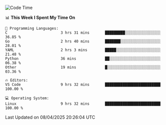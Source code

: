 
<!--START_SECTION:waka-->
![Code Time](http://img.shields.io/badge/Code%20Time-748%20hrs%2044%20mins-blue)

📊 **This Week I Spent My Time On** 

```text
💬 Programming Languages: 
C                        3 hrs 31 mins       █████████░░░░░░░░░░░░░░░░   36.85 % 
Go                       2 hrs 40 mins       ███████░░░░░░░░░░░░░░░░░░   28.01 % 
YAML                     2 hrs 3 mins        █████░░░░░░░░░░░░░░░░░░░░   21.48 % 
Python                   36 mins             ██░░░░░░░░░░░░░░░░░░░░░░░   06.38 % 
Other                    19 mins             █░░░░░░░░░░░░░░░░░░░░░░░░   03.36 % 

🔥 Editors: 
VS Code                  9 hrs 32 mins       █████████████████████████   100.00 % 

💻 Operating System: 
Linux                    9 hrs 32 mins       █████████████████████████   100.00 % 
```


 Last Updated on 08/04/2025 20:26:04 UTC
<!--END_SECTION:waka-->
